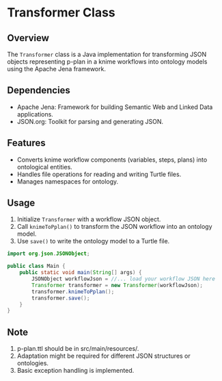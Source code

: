 # Transformer Class

## Overview
The `Transformer` class is a Java implementation for transforming JSON objects representing p-plan in a knime workflows into ontology models using the Apache Jena framework.

## Dependencies
- Apache Jena: Framework for building Semantic Web and Linked Data applications.
- JSON.org: Toolkit for parsing and generating JSON.

## Features
- Converts knime workflow components (variables, steps, plans) into ontological entities.
- Handles file operations for reading and writing Turtle files.
- Manages namespaces for ontology.

## Usage
1. Initialize `Transformer` with a workflow JSON object.
2. Call `knimeToPplan()` to transform the JSON workflow into an ontology model.
3. Use `save()` to write the ontology model to a Turtle file.

```java
import org.json.JSONObject;

public class Main {
    public static void main(String[] args) {
        JSONObject workflowJson = //... load your workflow JSON here
        Transformer transformer = new Transformer(workflowJson);
        transformer.knimeToPplan();
        transformer.save();
    }
}
```
## Note
1. p-plan.ttl should be in src/main/resources/.
2. Adaptation might be required for different JSON structures or ontologies.
3. Basic exception handling is implemented.
